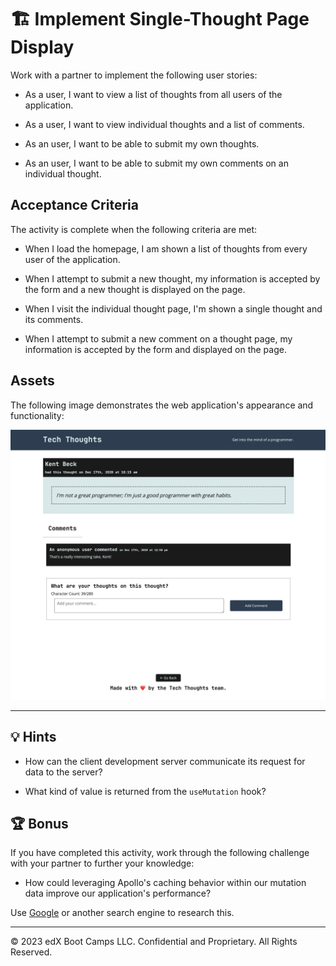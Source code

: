 # 🏗️ Implement Single-Thought Page Display

Work with a partner to implement the following user stories:

* As a user, I want to view a list of thoughts from all users of the application.

* As a user, I want to view individual thoughts and a list of comments.

* As an user, I want to be able to submit my own thoughts.

* As an user, I want to be able to submit my own comments on an individual thought.

## Acceptance Criteria

The activity is complete when the following criteria are met:

* When I load the homepage, I am shown a list of thoughts from every user of the application.

* When I attempt to submit a new thought, my information is accepted by the form and a new thought is displayed on the page.

* When I visit the individual thought page, I'm shown a single thought and its comments.

* When I attempt to submit a new comment on a thought page, my information is accepted by the form and displayed on the page.

## Assets

The following image demonstrates the web application's appearance and functionality:

![The single thought's page displays the thought's information, its list of comments, and a form to add a new comment.](./Images/01-screenshot.png)

---

## 💡 Hints

* How can the client development server communicate its request for data to the server?

* What kind of value is returned from the `useMutation` hook?

## 🏆 Bonus

If you have completed this activity, work through the following challenge with your partner to further your knowledge:

* How could leveraging Apollo's caching behavior within our mutation data improve our application's performance?

Use [Google](https://www.google.com) or another search engine to research this.

---

© 2023 edX Boot Camps LLC. Confidential and Proprietary. All Rights Reserved.
